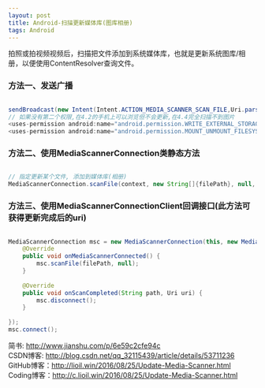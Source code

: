 ```yaml
---
layout: post
title: Android-扫描更新媒体库(图库相册)
tags: Android
---
```

拍照或拍视频视频后，扫描把文件添加到系统媒体库，也就是更新系统图库/相册，以便使用ContentResolver查询文件。

### 方法一、发送广播

```java

sendBroadcast(new Intent(Intent.ACTION_MEDIA_SCANNER_SCAN_FILE,Uri.parse("file://"+filePath)));
// 如果没有第二个权限,在4.2的手机上可以浏览但不会更新,在4.4完全扫描不到图片
<uses-permission android:name="android.permission.WRITE_EXTERNAL_STORAGE" />
<uses-permission android:name="android.permission.MOUNT_UNMOUNT_FILESYSTEMS" />

```

### 方法二、使用MediaScannerConnection类静态方法

```java

// 指定更新某个文件, 添加到媒体库(相册)
MediaScannerConnection.scanFile(context, new String[]{filePath}, null, null); 

```

### 方法三、使用MediaScannerConnectionClient回调接口(此方法可获得更新完成后的uri)

```java

MediaScannerConnection msc = new MediaScannerConnection(this, new MediaScannerConnectionClient(){
	@Override
	public void onMediaScannerConnected() {
		msc.scanFile(filePath, null);
	}
	
	@Override
	public void onScanCompleted(String path, Uri uri) {		
		msc.disconnect();		
	}
	
});
msc.connect();

```

简书: http://www.jianshu.com/p/6e59c2cfe94c   
CSDN博客: http://blog.csdn.net/qq_32115439/article/details/53711236   
GitHub博客：http://lioil.win/2016/08/25/Update-Media-Scanner.html   
Coding博客：http://c.lioil.win/2016/08/25/Update-Media-Scanner.html